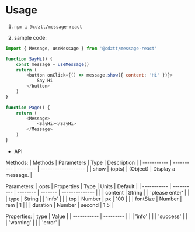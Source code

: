 # Usage

1. `npm i @cdztt/message-react`

1. sample code:

```javascript
import { Message, useMessage } from '@cdztt/message-react'

function SayHi() {
    const message = useMessage()
    return (
        <button onClick={() => message.show({ content: 'Hi' })}>
            Say Hi
        </button>
    )
}

function Page() {
    return (
        <Message>
            <SayHi></SayHi>
        </Message>
    )
}
```

* API

Methods:
| Methods     | Parameters | Type     | Description         |
| ----------- | ---------- | -------- | ------------------- |
| show        | (opts)     | (Object) | Display a message.  |

Parameters:
| opts        | Properties | Type     | Units   | Default        |
| ----------- | ---------- | -------- | ------- | -------------- |
|             | content    | String   |         | 'please enter' |
|             | type       | String   |         | 'info'         |
|             | top        | Number   | px      | 100            |
|             | fontSize   | Number   | rem     | 1              |
|             | duration   | Number   | second  | 1.5            |

Properties:
| type        | Value     |
| ----------- | --------- |
|             | 'info'    |
|             | 'success' |
|             | 'warning' |
|             | 'error'   |
